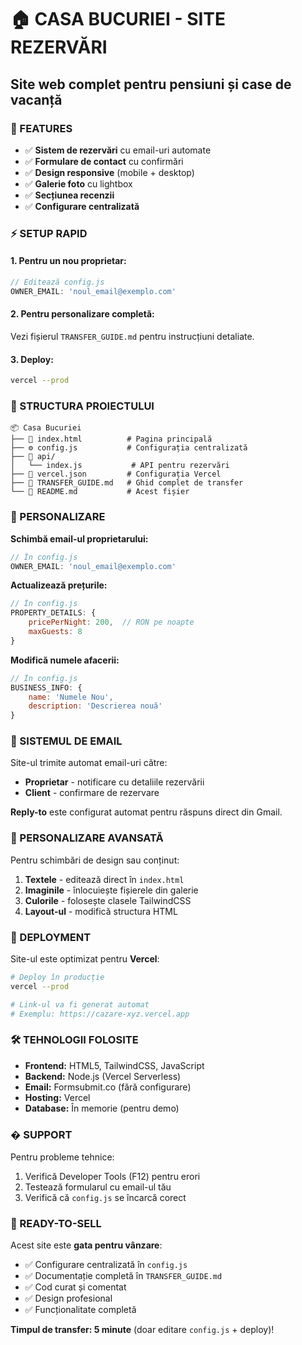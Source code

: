 # 🏠 CASA BUCURIEI - SITE REZERVĂRI
## Site web complet pentru pensiuni și case de vacanță

### 🚀 FEATURES
- ✅ **Sistem de rezervări** cu email-uri automate
- ✅ **Formulare de contact** cu confirmări
- ✅ **Design responsive** (mobile + desktop)
- ✅ **Galerie foto** cu lightbox
- ✅ **Secțiunea recenzii**
- ✅ **Configurare centralizată**

### ⚡ SETUP RAPID

#### 1. Pentru un nou proprietar:
```javascript
// Editează config.js
OWNER_EMAIL: 'noul_email@exemplo.com'
```

#### 2. Pentru personalizare completă:
Vezi fișierul `TRANSFER_GUIDE.md` pentru instrucțiuni detaliate.

#### 3. Deploy:
```bash
vercel --prod
```

### 📁 STRUCTURA PROIECTULUI
```
📦 Casa Bucuriei
├── 📄 index.html          # Pagina principală
├── ⚙️ config.js           # Configurația centralizată
├── 📂 api/
│   └── index.js           # API pentru rezervări
├── 📄 vercel.json         # Configurația Vercel
├── 📖 TRANSFER_GUIDE.md   # Ghid complet de transfer
└── 📄 README.md           # Acest fișier
```

### 🔧 PERSONALIZARE

**Schimbă email-ul proprietarului:**
```javascript
// În config.js
OWNER_EMAIL: 'noul_email@exemplo.com'
```

**Actualizează prețurile:**
```javascript
// În config.js
PROPERTY_DETAILS: {
    pricePerNight: 200,  // RON pe noapte
    maxGuests: 8
}
```

**Modifică numele afacerii:**
```javascript
// În config.js
BUSINESS_INFO: {
    name: 'Numele Nou',
    description: 'Descrierea nouă'
}
```

### 📧 SISTEMUL DE EMAIL

Site-ul trimite automat email-uri către:
- **Proprietar** - notificare cu detaliile rezervării
- **Client** - confirmare de rezervare

**Reply-to** este configurat automat pentru răspuns direct din Gmail.

### 🎨 PERSONALIZARE AVANSATĂ

Pentru schimbări de design sau conținut:
1. **Textele** - editează direct în `index.html`
2. **Imaginile** - înlocuiește fișierele din galerie
3. **Culorile** - folosește clasele TailwindCSS
4. **Layout-ul** - modifică structura HTML

### 🚀 DEPLOYMENT

Site-ul este optimizat pentru **Vercel**:
```bash
# Deploy în producție
vercel --prod

# Link-ul va fi generat automat
# Exemplu: https://cazare-xyz.vercel.app
```

### 🛠️ TEHNOLOGII FOLOSITE

- **Frontend:** HTML5, TailwindCSS, JavaScript
- **Backend:** Node.js (Vercel Serverless)
- **Email:** Formsubmit.co (fără configurare)
- **Hosting:** Vercel
- **Database:** În memorie (pentru demo)

### � SUPPORT

Pentru probleme tehnice:
1. Verifică Developer Tools (F12) pentru erori
2. Testează formularul cu email-ul tău
3. Verifică că `config.js` se încarcă corect

### 🎯 READY-TO-SELL

Acest site este **gata pentru vânzare**:
- ✅ Configurare centralizată în `config.js`
- ✅ Documentație completă în `TRANSFER_GUIDE.md`
- ✅ Cod curat și comentat
- ✅ Design profesional
- ✅ Funcționalitate completă

**Timpul de transfer: 5 minute** (doar editare `config.js` + deploy)!